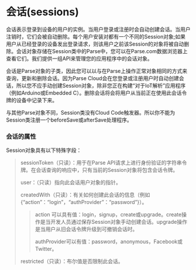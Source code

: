 # 会话\(sessions\)

会话表示登录到设备的用户的实例。当用户登录或注册时会自动创建会话。当用户注销时，它们会被自动删除。每个用户安装对都有一个不同的Session对象;如果用户从已经登录的设备发出登录请求，则该用户之前该Session的对象将被自动删除。会话对象存储在Session类中的Parse中，您可以在Parse.com数据浏览器上查看它们。我们提供一组API来管理您的应用程序中的会话对象。

会话是Parse对象的子类，因此您可以以与在Parse上操作正常对象相同的方式来查询，更新和删除会话。因为Parse Cloud会在您登录或注册用户时自动创建会话，所以您不应手动创建Session对象，除非您正在构建“对于IoT解析”应用程序（例如Arduino或Embedded C）。删除会话将会将用户从当前正在使用此会话令牌的设备中记录下来。

与其他Parse对象不同，Session类没有Cloud Code触发器。所以你不能为Session类注册一个beforeSave或afterSave处理程序。

### 会话的属性

Session对象具有以下特殊字段：

> sessionToken（只读）：用于在Parse API请求上进行身份验证的字符串令牌。在会话查询的响应中，只有当前的Session对象将包含会话令牌。
>
> user：（只读）指向此会话用户对象的指针。
>
> createdWith（只读）：有关如何创建此会话的信息（例如{“action”：“login”，“authProvider”：“password”}）。
>
> > action 可以具有值：login，signup，create或upgrade。create操作是当开发人员通过保存Session对象手动创建会话。upgrade操作是当用户从旧会话令牌升级到可撤销会话时。
> >
> > authProvider可以有值：password，anonymous，Facebook或Twitter。
>
> restricted（只读）：布尔值是否限制此会话。



